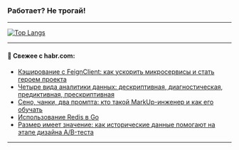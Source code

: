 ### Работает? Не трогай!

---
<!--
#### 🛠️ Technical stack:

![Java](https://img.shields.io/badge/Java-informational?logo=Oracle&style=flat&logoColor=white&color=FF4500)
![Kotlin](https://img.shields.io/badge/Kotlin-informational?logo=Kotlin&style=flat&logoColor=white&color=774D97)
![TS](https://img.shields.io/badge/TypeScript-informational?logo=typeScript&style=flat&logoColor=black&color=017acc)
![Python](https://img.shields.io/badge/Python-informational?logo=Python&style=flat&logoColor=black&color=ffdd54) <br>
![Spring](https://img.shields.io/badge/Spring-informational?logo=Spring&style=flat&logoColor=white&color=6DB33F) 
![SpringBoot](https://img.shields.io/badge/SpringBoot-informational?logo=SpringBoot&style=flat&logoColor=white&color=6DB33F)
![Nest](https://img.shields.io/badge/NestJS-informational?logo=NestJS&style=flat&logoColor=white&color=E0234E) 
![NodeJS](https://img.shields.io/badge/NodeJS-informational?logo=node.js&style=flat&logoColor=white&color=70A760)<br>
![PostgreSQL](https://img.shields.io/badge/PostgreSQL-informational?logo=PostgreSQL&style=flat&logoColor=white&color=DAA520)
![MongoDB](https://img.shields.io/badge/MongoDB-informational?logo=MongoDB&style=flat&logoColor=white&color=870000)
![Apache](https://img.shields.io/badge/Apache-informational?logo=apache&style=flat&logoColor=white&color=f74e28)

___ 
-->

<!--- #### 🛠️ : --->

[![Top Langs](https://github-readme-stats-82jvfl3w3-advtsettinggmailcoms-projects.vercel.app/api/top-langs/?username=zloylis&langs_count=10&hide_title=true&title_color=e6edf3&size_weight=0.5&count_weight=0.5&layout=compact&hide_progress=true&hide_border=true&theme=dracula)](https://github.com/zloylis)

<!---


####  :octocat:&nbsp;&nbsp; Статистика:

![GitHub stats](https://github-readme-stats-u2qms2cxw-advtsettinggmailcoms-projects.vercel.app/api?username=zloylis&show_icons=true&hide_border=true&theme=dracula&title_color=e6edf3&include_all_commits=true&count_private=true&hide_rank=false&hide_title=true&rank_icon=github)
-->
---

#### 💬 Свежее с habr.com:

<!-- BLOG-POST-LIST:START -->
- [Кэширование с FeignClient: как ускорить микросервисы и стать героем проекта](https://habr.com/ru/articles/860120/?utm_source=habrahabr&utm_medium=rss&utm_campaign=860120)
- [Четыре вида аналитики данных: дескриптивная, диагностическая, предиктивная, прескриптивная](https://habr.com/ru/articles/860078/?utm_source=habrahabr&utm_medium=rss&utm_campaign=860078)
- [Сено, чанки, два промпта: кто такой MarkUp-инженер и как его обучать](https://habr.com/ru/companies/redmadrobot/articles/860070/?utm_source=habrahabr&utm_medium=rss&utm_campaign=860070)
- [Использование Redis в Go](https://habr.com/ru/articles/860060/?utm_source=habrahabr&utm_medium=rss&utm_campaign=860060)
- [Размер имеет значение: как исторические данные помогают на этапе дизайна A/B-теста](https://habr.com/ru/articles/860050/?utm_source=habrahabr&utm_medium=rss&utm_campaign=860050)
<!-- BLOG-POST-LIST:END -->

---
